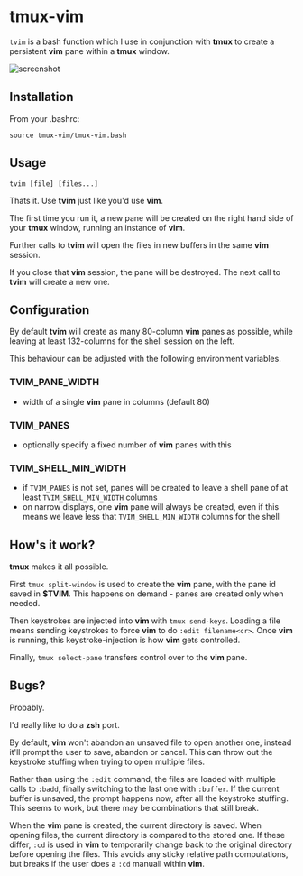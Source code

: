 # tmux-vim

`tvim` is a bash function which I use in conjunction with **tmux** to create a persistent **vim** pane within a **tmux** window.

![screenshot](http://sdt.github.com/tmux-vim/img/tvim-screenshot.png)

## Installation

From your .bashrc:

`source tmux-vim/tmux-vim.bash`

## Usage

`tvim [file] [files...]`

Thats it. Use **tvim** just like you'd use **vim**.

The first time you run it, a new pane will be created on the right hand side of your **tmux** window, running an instance of **vim**.

Further calls to **tvim** will open the files in new buffers in the same **vim** session.

If you close that **vim** session, the pane will be destroyed. The next call to **tvim** will create a new one.

## Configuration

By default **tvim** will create as many 80-column **vim** panes as possible, while leaving at least 132-columns for the shell session on the left.

This behaviour can be adjusted with the following environment variables.

### TVIM_PANE_WIDTH
* width of a single **vim** pane in columns (default 80)

### TVIM_PANES
* optionally specify a fixed number of **vim** panes with this

### TVIM_SHELL_MIN_WIDTH
* if `TVIM_PANES` is not set, panes will be created to leave a shell pane of at least `TVIM_SHELL_MIN_WIDTH` columns
* on narrow displays, one **vim** pane will always be created, even if this means we leave less that `TVIM_SHELL_MIN_WIDTH` columns for the shell

## How's it work?

**tmux** makes it all possible.

First `tmux split-window` is used to create the **vim** pane, with the pane id saved in **$TVIM**. This happens on demand - panes are created only when needed.

Then keystrokes are injected into **vim** with `tmux send-keys`. Loading a file means sending keystrokes to force **vim** to do `:edit filename<cr>`. Once **vim** is running, this keystroke-injection is how **vim** gets controlled.

Finally, `tmux select-pane` transfers control over to the **vim** pane.

## Bugs?

Probably.

I'd really like to do a **zsh** port.

By default, **vim** won't abandon an unsaved file to open another one, instead it'll prompt the user to save, abandon or cancel. This can throw out the keystroke stuffing when trying to open multiple files.

Rather than using the `:edit` command, the files are loaded with multiple calls to `:badd`, finally switching to the last one with `:buffer`. If the current buffer is unsaved, the prompt happens now, after all the keystroke stuffing. This seems to work, but there may be combinations that still break.

When the **vim** pane is created, the current directory is saved. When opening files, the current directory is compared to the stored one. If these differ, `:cd` is used in **vim** to temporarily change back to the original directory before opening the files. This avoids any sticky relative path computations, but breaks if the user does a `:cd` manuall within **vim**.
